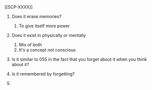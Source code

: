 [[SCP-XXXX]]
1. Does it erase memories?
	1. To give itself more power
2. Does it exist in physically or mentally
	1. Mix of both
	2. It's a concept not conscious 
    
3. Is it similar to 055 in the fact that you forget about it when you think about it?
    
4. Is it remembered by forgetting?
    
5. 